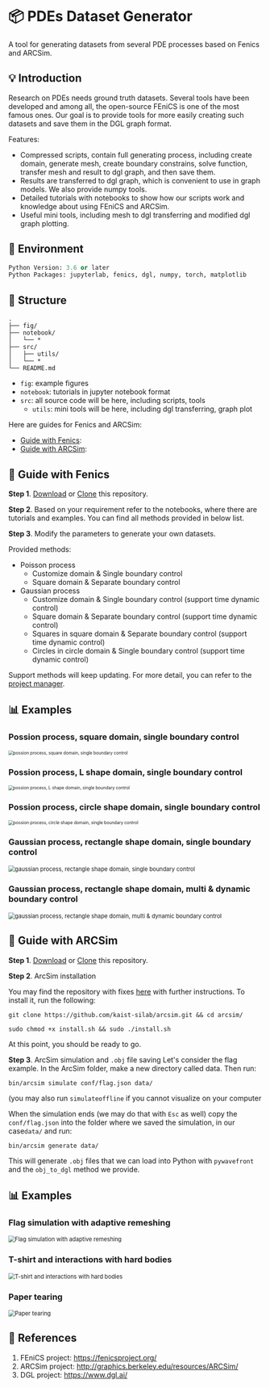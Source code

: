 # 📦 PDEs Dataset Generator

A tool for generating datasets from several PDE processes based on Fenics and ARCSim.

## 💡 Introduction

Research on PDEs needs ground truth datasets. Several tools have been developed and among all, the open-source FEniCS is one of the most famous ones. Our goal is to provide tools for more easily creating such datasets and save them in the DGL graph format. 

Features:

- Compressed scripts, contain full generating process, including create domain, generate mesh, create boundary constrains, solve function, transfer mesh and result to dgl graph, and then save them. 
- Results are transferred to dgl graph, which is convenient to use in graph models. We also provide numpy tools. 
- Detailed tutorials with notebooks to show how our scripts work and knowledge about using FEniCS and ARCSim. 
- Useful mini tools, including mesh to dgl transferring and modified dgl graph plotting.

## 🔧 Environment 

```Python
Python Version: 3.6 or later
Python Packages: jupyterlab, fenics, dgl, numpy, torch, matplotlib
```

## 📁 Structure

```
.
├── fig/
├── notebook/
│   └── *
├── src/
│   ├── utils/
│   └── *
└── README.md
```

- `fig`: example figures
- `notebook`: tutorials in jupyter notebook format
- `src`: all source code will be here, including scripts, tools
  - `utils`: mini tools will be here, including dgl transferring, graph plot

Here are guides for Fenics and ARCSim:
- [Guide with Fenics](#guide-with-fenics):
- [Guide with ARCSim](#guide-with-arcsim):

## 💾 Guide with Fenics

**Step 1**. [Download](https://github.com/cbhua/tool-pdeset-generator/archive/refs/heads/main.zip) or [Clone](https://github.com/cbhua/tool-pdeset-generator.git) this repository.  

**Step 2**. Based on your requirement refer to the notebooks, where there are tutorials and examples. You can find all methods provided in below list. 

**Step 3**. Modify the parameters to generate your own datasets. 

Provided methods:

- Poisson process
  - Customize domain & Single boundary control
  - Square domain & Separate boundary control
- Gaussian process
  - Customize domain & Single boundary control (support time dynamic control)
  - Square domain & Separate boundary control (support time dynamic control)
  - Squares in square domain & Separate boundary control (support time dynamic control)
  - Circles in circle domain & Single boundary control (support time dynamic control)

Support methods will keep updating. For more detail, you can refer to the [project manager](https://github.com/cbhua/tool-pdeset-generator/projects/1). 

## 📊 Examples

### Possion process, square domain, single boundary control

<img src="fig/possion_square.png" alt="possion process, square domain, single boundary control" style="zoom:60%;" />

### Possion process, L shape domain, single boundary control

<img src="fig/possion_l.png" alt="possion process, L shape domain, single boundary control" style="zoom:60%;" />

### Possion process, circle shape domain, single boundary control

<img src="fig/possion_circle.png" alt="possion process, circle shape domain, single boundary control" style="zoom:60%;" />

### Gaussian process, rectangle shape domain, single boundary control

<img src="fig/gaussian_square.gif" alt="gaussian process, rectangle shape domain, single boundary control" style="zoom:80%;" />

### Gaussian process, rectangle shape domain, multi & dynamic boundary control

<img src="fig/gaussian_square_dynamic.gif" alt="gaussian process, rectangle shape domain, multi & dynamic boundary control" style="zoom:80%;" />

## 💾 Guide with ARCSim
**Step 1**. [Download](https://github.com/cbhua/tool-pdeset-generator/archive/refs/heads/main.zip) or [Clone](https://github.com/cbhua/tool-pdeset-generator.git) this repository. 

**Step 2**. ArcSim installation

You may find the repository with fixes [here](https://github.com/kaist-silab/arcsim) with further instructions.
To install it, run the following:

`git clone https://github.com/kaist-silab/arcsim.git && cd arcsim/`

`sudo chmod +x install.sh && sudo ./install.sh`

At this point, you should be ready to go.

**Step 3**. ArcSim simulation and `.obj` file saving
Let's consider the flag example. In the ArcSim folder, make a new directory called data. Then run:

`bin/arcsim simulate conf/flag.json data/`

(you may also run `simulateoffline` if you cannot visualize on your computer

When the simulation ends (we may do that with `Esc` as well) copy the `conf/flag.json` into the folder where we saved the simulation, in our case`data/` and run:

`bin/arcsim generate data/`

This will generate `.obj` files that we can load into Python with `pywavefront` and the `obj_to_dgl` method we provide.


## 📊 Examples
### Flag simulation with adaptive remeshing

<img src="fig/flag.gif" alt="Flag simulation with adaptive remeshing" style="zoom:80%;" />

### T-shirt and interactions with hard bodies
<img src="fig/t-shirt.gif" alt="T-shirt and interactions with hard bodies" style="zoom:80%;" />

### Paper tearing
<img src="fig/tearing.gif" alt="Paper tearing" style="zoom:80%;" />



## 📜 References

1. FEniCS project: https://fenicsproject.org/
2. ARCSim project: http://graphics.berkeley.edu/resources/ARCSim/
3. DGL project: https://www.dgl.ai/
